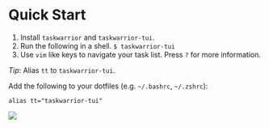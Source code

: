 # Quick Start

1. Install `taskwarrior` and `taskwarrior-tui`.
2. Run the following in a shell.
    `$ taskwarrior-tui`
3. Use `vim` like keys to navigate your task list. Press `?` for more information.

_Tip_: Alias `tt` to `taskwarrior-tui`.

Add the following to your dotfiles (e.g. `~/.bashrc`, `~/.zshrc`):

```
alias tt="taskwarrior-tui"
```

![](https://user-images.githubusercontent.com/1813121/89620056-4ed64200-d84c-11ea-9153-9e08bc26d3b4.gif)
